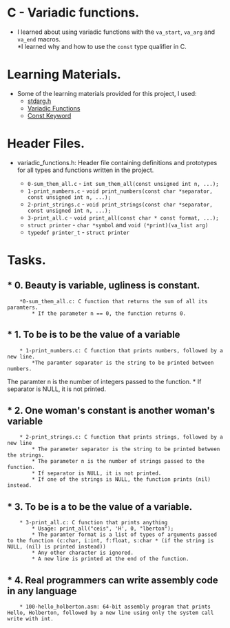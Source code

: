 # C - Variadic functions.                                                                                                        
                                                                                                                                 
 * I learned about using variadic functions with the `va_start`, `va_arg` and `va_end` macros.                                   
 *I learned why and how to use the `const` type qualifier in C.                                                                  
                                                                
# Learning Materials.

 * Some of the learning materials provided for this project, I used:
	* [stdarg.h](https://en.wikipedia.org/wiki/Stdarg.h)
	* [Variadic Functions](https://www.gnu.org/software/libc/manual/html_node/Variadic-Functions.html)
	* [Const Keyword](https://www.youtube.com/watch?v=1W4oyuOdXv8)

# Header Files.
 
 * variadic_functions.h: Header file containing definitions and prototypes for all types and functions written in the project.

	* `0-sum_them_all.c`  - `int sum_them_all(const unsigned int n, ...);`
	* `1-print_numbers.c` - `void print_numbers(const char *separator, const unsigned int n, ...);`
	* `2-print_strings.c` - `void print_strings(const char *separator, const unsigned int n, ...);`
	* `3-print_all.c`     - `void print_all(const char * const format, ...);`
	* `struct printer`    - `char *symbol` and `void (*print)(va_list arg)`
	* `typedef printer_t` - `struct printer`

# Tasks.

  ## * 0. Beauty is variable, ugliness is constant.
		*0-sum_them_all.c: C function that returns the sum of all its paramters.
			* If the parameter n == 0, the function returns 0.
  ## * 1. To be is to be the value of a variable

		* 1-print_numbers.c: C function that prints numbers, followed by a new line.
			*The paramter separator is the string to be printed between numbers.
The paramter n is the number of integers passed to the function.
			* If separator is NULL, it is not printed.
  ## * 2. One woman's constant is another woman's variable
		* 2-print_strings.c: C function that prints strings, followed by a new line
			* The parameter separator is the string to be printed between the strings.
			* The parameter n is the number of strings passed to the function.
			* If separator is NULL, it is not printed.
			* If one of the strings is NULL, the function prints (nil) instead.
  ## * 3. To be is a to be the value of a variable.
		* 3-print_all.c: C function that prints anything
			* Usage: print_all("ceis", 'H', 0, "lberton");
			* The paramter format is a list of types of arguments passed to the function (c:char, i:int, f:float, s:char * (if the string is NULL, (nil) is printed instead))
			* Any other character is ignored.
			* A new line is printed at the end of the function.
   ## * 4. Real programmers can write assembly code in any language

		* 100-hello_holberton.asm: 64-bit assembly program that prints Hello, Holberton, followed by a new line using only the system call write with int.
